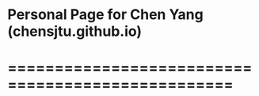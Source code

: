 # Personal Page for Chen Yang (chensjtu.github.io)
# ==================================================

